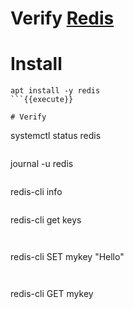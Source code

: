 # Verify [Redis](https://redis.io/)

# Install 
```
apt install -y redis
```{{execute}}

# Verify
```
systemctl status redis
```{{execute}}

```
journal -u redis
```{{execute}}

```
redis-cli info
```{{execute}}

```
redis-cli get keys
```{{execute}}


```
redis-cli SET mykey "Hello"
```{{execute}}


```
redis-cli GET mykey
```{{execute}}

